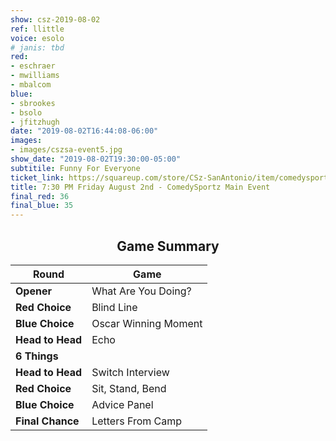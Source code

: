 ```yaml
---
show: csz-2019-08-02
ref: llittle
voice: esolo
# janis: tbd
red:
- eschraer
- mwilliams
- mbalcom
blue:
- sbrookes
- bsolo
- jfitzhugh
date: "2019-08-02T16:44:08-06:00"
images:
- images/cszsa-event5.jpg
show_date: "2019-08-02T19:30:00-05:00"
subtitile: Funny For Everyone
ticket_link: https://squareup.com/store/CSz-SanAntonio/item/comedysportz-friday-august-nd
title: 7:30 PM Friday August 2nd - ComedySportz Main Event
final_red: 36
final_blue: 35
---
```

<center>

<!-- {{< figure src="/images/matches/csz-2019-06-07_1.jpg" title="Our Volunteer Player Helen helps out during the game of Spelling Bee." >}} -->

## Game Summary

| **Round** | **Game** |
|--------------|------|
| **Opener**       |What Are You Doing?|
| **Red Choice**   |Blind Line|
| **Blue Choice**  |Oscar Winning Moment|
| **Head to Head** |Echo|
| **6 Things**     |      |
| **Head to Head** |Switch Interview|
| **Red Choice**   |Sit, Stand, Bend|
| **Blue Choice**  |Advice Panel|
| **Final Chance** |Letters From Camp|
